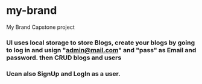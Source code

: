 # my-brand
My Brand Capstone project

### UI uses local storage to store Blogs, create your blogs by going to log in and usign "admin@mail.com" and "pass" as Email and password. then CRUD blogs and users
### Ucan also SignUp and LogIn as a user.
